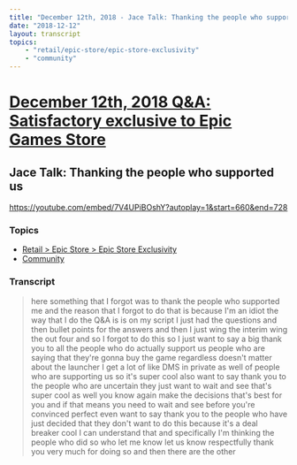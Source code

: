 ```yaml
---
title: "December 12th, 2018 - Jace Talk: Thanking the people who supported us"
date: "2018-12-12"
layout: transcript
topics: 
    - "retail/epic-store/epic-store-exclusivity"
    - "community"
---
```

# [December 12th, 2018 Q&A: Satisfactory exclusive to Epic Games Store](../2018-12-12.md)
## Jace Talk: Thanking the people who supported us
https://youtube.com/embed/7V4UPiBOshY?autoplay=1&start=660&end=728
### Topics
* [Retail > Epic Store > Epic Store Exclusivity](../topics/retail/epic-store/epic-store-exclusivity.md)
* [Community](../topics/community.md)

### Transcript

> here something that I forgot was to
> thank the people who supported me and
> the reason that I forgot to do that is
> because I'm an idiot
> the way that I do the Q&amp;A is is on my
> script I just had the questions and then
> bullet points for the answers and then I
> just wing the interim wing the out four
> and so I forgot to do this so I just
> want to say a big thank you to all the
> people who do actually support us people
> who are saying that they're gonna buy
> the game regardless doesn't matter about
> the launcher I get a lot of like DMS in
> private as well of people who are
> supporting us so it's super cool also
> want to say thank you to the people who
> are uncertain they just want to wait and
> see that's super cool as well you know
> again make the decisions that's best for
> you and if that means you need to wait
> and see before you're convinced perfect
> even want to say thank you to the people
> who have just decided that they don't
> want to do this because it's a deal
> breaker cool I can understand that
> and specifically I'm thinking the people
> who did so who let me know let us know
> respectfully thank you very much for
> doing so and then there are the other
